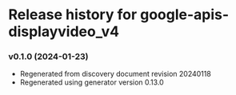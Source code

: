 # Release history for google-apis-displayvideo_v4

### v0.1.0 (2024-01-23)

* Regenerated from discovery document revision 20240118
* Regenerated using generator version 0.13.0

